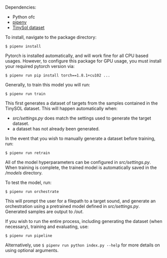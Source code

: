 Dependencies:

-   Python ofc
-   [pipenv](https://formulae.brew.sh/formula/pipenv)
-   [TinySol dataset](https://zenodo.org/record/3685367#.XnFp5i2h1IU%22)

To install, navigate to the package directory:

`$ pipenv install`

Pytorch is installed automatically, and will work fine for all CPU based usages. However, to configure this package for GPU usage, you must install your required pytorch version via:

`$ pipenv run pip install torch==1.8.1+cu102 ...`

Generally, to train this model you will run:

`$ pipenv run train`

This first generates a dataset of targets from the samples contained in the TinySOL dataset. This will happen automatically when:

-   _src/settings.py_ does match the settings used to generate the target dataset.
-   a dataset has not already been generated.

In the event that you wish to manually generate a dataset before training, run:

`$ pipenv run retrain`

All of the model hyperparameters can be configured in _src/settings.py_. When training is complete, the trained model is automatically saved in the _/models_ directory.

To test the model, run:

`$ pipenv run orchestrate`

This will prompt the user for a filepath to a target sound, and generate an orchestration using a pretrained model defined in _src/settings.py_. Generated samples are output to _/out_.

If you wish to run the entire process, including generating the dataset (when necessary), training and evaluating, use:

`$ pipenv run pipeline`

Alternatively, use `$ pipenv run python index.py --help` for more details on using optional arguments.
